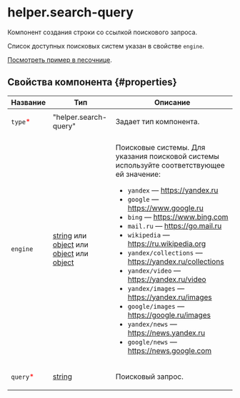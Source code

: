 # helper.search-query

Компонент создания строки со ссылкой поискового запроса.

Список доступных поисковых систем указан в свойстве `engine`.

[Посмотреть пример в песочнице](https://clck.ru/QLF3o).

## Свойства компонента {#properties}

| Название                                  | Тип                                                                                                                                                                                                                                                                                                                                             | Описание                                                                                                                                                                                                                                                                                                                                                                                                                                                                                                                                                                                                                                |
| ----------------------------------------- | ----------------------------------------------------------------------------------------------------------------------------------------------------------------------------------------------------------------------------------------------------------------------------------------------------------------------------------------------- | --------------------------------------------------------------------------------------------------------------------------------------------------------------------------------------------------------------------------------------------------------------------------------------------------------------------------------------------------------------------------------------------------------------------------------------------------------------------------------------------------------------------------------------------------------------------------------------------------------------------------------------- |
| `type`<span style="color: red">\*</span>  | "helper.search-query"                                                                                                                                                                                                                                                                                                                           | <p>Задает тип компонента.</p>                                                                                                                                                                                                                                                                                                                                                                                                                                                                                                                                                                                                           |
| `engine`                                  | <a class="xref popup-link" href="../concepts/types.dita#types/string">string</a> или <a class="xref popup-link" href="../concepts/types.dita#types/object">object</a> или <a class="xref popup-link" href="../concepts/types.dita#types/object">object</a> или <a class="xref popup-link" href="../concepts/types.dita#types/object">object</a> | <p>Поисковые системы. Для указания поисковой системы используйте соответствующее ей значение: </p><ul><li>`yandex` — https://yandex.ru</li><li>`google` — https://www.google.ru</li><li>`bing` — https://www.bing.com</li><li>`mail.ru` — https://go.mail.ru</li><li>`wikipedia` — https://ru.wikipedia.org</li><li>`yandex/collections` — https://yandex.ru/collections</li><li>`yandex/video` — https://yandex.ru/video</li><li>`yandex/images` — https://yandex.ru/images</li><li>`google/images` — https://google.ru/images</li><li>`yandex/news` — https://news.yandex.ru</li><li>`google/news` — https://news.google.com</li></ul> |
| `query`<span style="color: red">\*</span> | <a class="xref popup-link" href="../concepts/types.dita#types/string">string</a>                                                                                                                                                                                                                                                                | <p>Поисковый запрос.</p>                                                                                                                                                                                                                                                                                                                                                                                                                                                                                                                                                                                                                |
